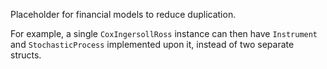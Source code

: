 Placeholder for financial models to reduce duplication.

For example, a single `CoxIngersollRoss` instance can then have `Instrument` and `StochasticProcess` implemented upon it, instead of two separate structs.